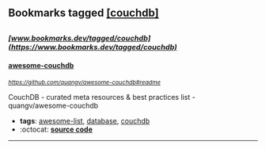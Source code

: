 ## Bookmarks tagged [[couchdb]](https://www.bookmarks.dev?q=[couchdb])

_<sup><sup>[www.bookmarks.dev/tagged/couchdb](https://www.bookmarks.dev/tagged/couchdb)</sup></sup>_
---
#### [awesome-couchdb](https://github.com/quangv/awesome-couchdb#readme)
_<sup>https://github.com/quangv/awesome-couchdb#readme</sup>_

CouchDB - curated meta resources & best practices list - quangv/awesome-couchdb
* **tags**: [awesome-list](../tagged/awesome-list.md), [database](../tagged/database.md), [couchdb](../tagged/couchdb.md)
* :octocat: **[source code](https://github.com/quangv/awesome-couchdb#readme)**
---
